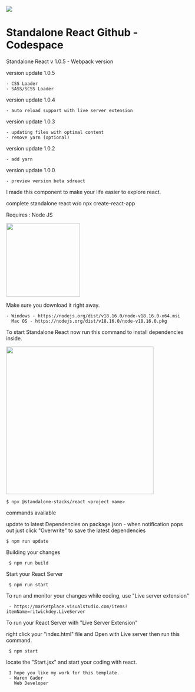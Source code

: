 <a href="https://react.dev"><img src="https://i.ibb.co/4NfqXRf/Clipboard-removebg-preview-1.png "></img></a>

# Standalone React Github - Codespace

Standalone React v 1.0.5 - Webpack version

version update 1.0.5

    - CSS Loader
    - SASS/SCSS Loader

version update 1.0.4

    - auto reload support with live server extension

version update 1.0.3

    - updating files with optimal content
    - remove yarn (optional)

version update 1.0.2

    - add yarn

version update 1.0.0

    - preview version beta sdreact

I made this component to make your life easier to explore react.

complete standalone react w/o npx create-react-app

Requires : Node JS

<img src="https://upload.wikimedia.org/wikipedia/commons/7/7e/Node.js_logo_2015.svg" width="200px"/>

Make sure you download it right away.

    - Windows - https://nodejs.org/dist/v18.16.0/node-v18.16.0-x64.msi
      Mac OS - https://nodejs.org/dist/v18.16.0/node-v18.16.0.pkg

To start Standalone React now run this command to install dependencies inside.

<img src="https://i.ibb.co/xChqkbt/Clipboard-2-removebg-preview.png" width="400px"/>

    $ npx @standalone-stacks/react <project name>


commands available

update to latest Dependencies on package.json - when notification pops out just click "Overwrite" to save the latest dependencies

    $ npm run update

Building your changes
     
     $ npm run build

Start your React Server
    
     $ npm run start

To run and monitor your changes while coding, use "Live server extension"

     - https://marketplace.visualstudio.com/items?itemName=ritwickdey.LiveServer

To run your React Server with "Live Server Extension"

right click your "index.html" file and Open with Live server then run this command.

     $ npm start

locate the "Start.jsx" and start your coding with react.

     I hope you like my work for this template.
     - Waren Gador
       Web Developer



